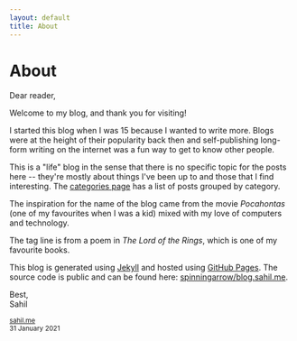 ```yaml
---
layout: default
title: About
---
```


# About

Dear reader,

Welcome to my blog, and thank you for visiting!

I started this blog when I was 15 because I wanted to write more. Blogs were at
the height of their popularity back then and self-publishing long-form writing
on the internet was a fun way to get to know other people.

This is a "life" blog in the sense that there is no specific topic for the
posts here -- they're mostly about things I've been up to and those that I find
interesting. The [categories page][] has a list of posts grouped by category.

The inspiration for the name of the blog came from the movie *Pocahontas* (one
of my favourites when I was a kid) mixed with my love of computers and
technology.

The tag line is from a poem in *The Lord of the Rings*, which is one of my
favourite books.

This blog is generated using [Jekyll][] and hosted using [GitHub Pages][]. The
source code is public and can be found here:
[spinningarrow/blog.sahil.me][source].

Best,  
Sahil

<small>[sahil.me](https://sahil.me)</small>  
<small>31 January 2021</small>

[categories page]: /categories/#all
[Jekyll]: https://jekyllrb.com/
[GitHub Pages]: https://pages.github.com
[source]: https://github.com/spinningarrow/blog.sahil.me
